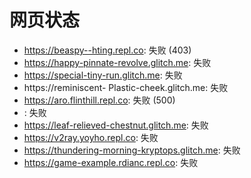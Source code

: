 # 网页状态
- https://beaspy--hting.repl.co: 失败 (403)
- https://happy-pinnate-revolve.glitch.me: 失败
- https://special-tiny-run.glitch.me: 失败
- https://reminiscent- Plastic-cheek.glitch.me: 失败
- https://aro.flinthill.repl.co: 失败 (500)
- : 失败
- https://leaf-relieved-chestnut.glitch.me: 失败
- https://v2ray.yoyho.repl.co: 失败
- https://thundering-morning-kryptops.glitch.me: 失败
- https://game-example.rdianc.repl.co: 失败
